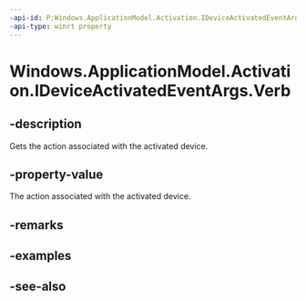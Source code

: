 ----api-id: P:Windows.ApplicationModel.Activation.IDeviceActivatedEventArgs.Verb
-api-type: winrt property
---<!-- Property syntaxpublic string Verb { get; }--># Windows.ApplicationModel.Activation.IDeviceActivatedEventArgs.Verb## -descriptionGets the action associated with the activated device.## -property-valueThe action associated with the activated device.## -remarks## -examples## -see-also